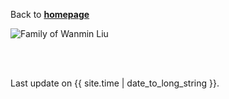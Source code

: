 Back to [**homepage**](https://wanminliu.github.io)

<img src="https://wanminliu.github.io/pic/20190420.jpg" alt="Family of Wanmin Liu" id="width:100%;height:auto;">

<br/><br/>
<p>Last update on {{ site.time | date_to_long_string }}.</p>

